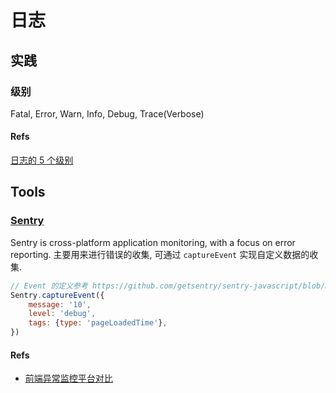 # 日志
## 实践
### 级别
Fatal, Error, Warn, Info, Debug, Trace(Verbose)

#### Refs
[日志的 5 个级别](http://www.infoq.com/cn/articles/five-levels-of-logging)

## Tools
### [Sentry](https://github.com/getsentry/sentry)
Sentry is cross-platform application monitoring, with a focus on error reporting.
主要用来进行错误的收集, 可通过 `captureEvent` 实现自定义数据的收集.
```javascript
// Event 的定义参考 https://github.com/getsentry/sentry-javascript/blob/master/packages/types/src/index.ts
Sentry.captureEvent({
    message: '10',
    level: 'debug',
    tags: {type: 'pageLoadedTime'},
})
```

#### Refs
* [前端异常监控平台对比](https://www.jianshu.com/p/900e638648a7)